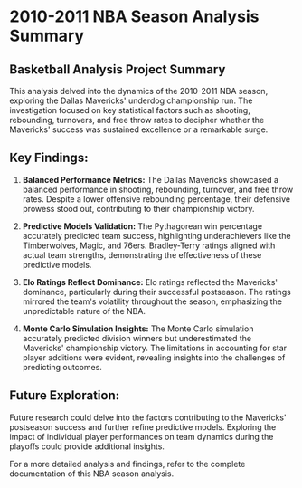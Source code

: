 # 2010-2011 NBA Season Analysis Summary

## Basketball Analysis Project Summary
This analysis delved into the dynamics of the 2010-2011 NBA season, exploring the Dallas Mavericks' underdog championship run. The investigation focused on key statistical factors such as shooting, rebounding, turnovers, and free throw rates to decipher whether the Mavericks' success was sustained excellence or a remarkable surge.

## Key Findings:
1. **Balanced Performance Metrics:** The Dallas Mavericks showcased a balanced performance in shooting, rebounding, turnover, and free throw rates. Despite a lower offensive rebounding percentage, their defensive prowess stood out, contributing to their championship victory.

2. **Predictive Models Validation:** The Pythagorean win percentage accurately predicted team success, highlighting underachievers like the Timberwolves, Magic, and 76ers. Bradley-Terry ratings aligned with actual team strengths, demonstrating the effectiveness of these predictive models.

3. **Elo Ratings Reflect Dominance:** Elo ratings reflected the Mavericks' dominance, particularly during their successful postseason. The ratings mirrored the team's volatility throughout the season, emphasizing the unpredictable nature of the NBA.

4. **Monte Carlo Simulation Insights:** The Monte Carlo simulation accurately predicted division winners but underestimated the Mavericks' championship victory. The limitations in accounting for star player additions were evident, revealing insights into the challenges of predicting outcomes.

## Future Exploration:
Future research could delve into the factors contributing to the Mavericks' postseason success and further refine predictive models. Exploring the impact of individual player performances on team dynamics during the playoffs could provide additional insights.

For a more detailed analysis and findings, refer to the complete documentation of this NBA season analysis.
